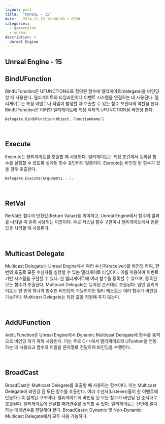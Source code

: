 ```yaml
---
layout: post
title:  "UNREAL - 15"
date:   2024-12-18 18:00:00 + 0900
categories:
  - gameengine
  - unreal
description: >
  Unreal Engine
---
```

## Unreal Engine - 15

## BindUFunction
BindUFunction은 UFUNCTION으로 정의된 함수에 델리게이트(delegate)를 바인딩 할 때 사용한다. 델리게이트와 타임라인이나 이벤트 시스템을 연결하는 데 사용된다. 
델리게이트는 특정 이벤트나 작업이 발생할 때 호출할 수 있는 함수 포인터의 역할을 한다. BindUFunction은 이러한 델리게이트에 특정 객체의 UFUNCTION을 바인딩 한다.

```cpp
Delegate.BindUFunction(Object, FunctionName)l
```

<br/>

## Execute
Execute는 델리게이트를 호출할 때 사용한다. 델리게이트는 특정 조건에서 등록된 함수를 실행할 수 있도록 설계된 함수 포인터의 일종이다. Execute는 바인딩 된 함수가 있을 경우 호출한다.

```cpp
Delegate.Execute(Arguments...);
```

<br/>

## RetVal
RetVal은 함수의 반환값(Return Value)을 의미하고, Unreal Engine에서 함수의 결과를 나타낼 때 흔히 사용되는 이름이다. 주로 커스텀 함수 구현이나 델리게이트에서 반환값을 처리할 때 사용된다.

<br/>

## Multicast Delegate
Multicast Delegate는 Unreal Engine에서 여러 수신자(receiver)를 바인딩 하여, 한 번의 호출로 모든 수신자를 실행할 수 있는 델리게이트 타입이다. 이를 이용하여 이벤트 기반 시스템을 구현할 수 있다.
한 델리게이트에 여러 함수를 등록할 수 있으며, 등록된 모든 함수가 호출된다. Multicast Delegate는 등록된 순서대로 호출된다. 일반 델리게이트는 한 번에 하나의 함수만 바인딩이 가능하지만 멀티 캐스트는 여러 함수가 바인딩 가능하다.
Multicast Delegate는 리턴 값을 지원해 주지 않는다.

<br/>

## AddUFunction
AddUFunction은 Unreal Engine에서 Dynamic Multicast Delegate에 함수를 동적으로 바인딩 하기 위해 사용된다. 이는 주로 C++에서 델리게이트와 UFuntion을 연동하는 데 사용되고 함수의 이름을 문자열로 전달하여 바인딩을 수행한다.

<br/>

## BroadCast
BroadCast는 Multicast Delegate를 호출할 때 사용하는 함수이다. 이는 Multicast Delegate에 바인딩 된 모든 함수를 호출한다. 여러 수신자(Listener)들이 한 이벤트에 반응하도록 설계된 구조이다. 델리게이트에 바인딩 된 모든 함수가 바인딩 된 순서대로 호출된다. 델리게이트에 전달할 매개변수를 정의할 수 있다. 델리게이트는 선언에 일치하는 매개변수를 전달해야 한다. 
BroadCast는 Dynamic 및 Non-Dynamic Multicast Delegate에서 모두 사용 가능하다.